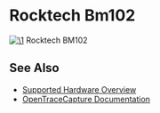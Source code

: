 # Rocktech Bm102

[![\1](../../assets/hardware/general/\2)](./File:Rocktech_bm102_mugshot.png.html)
[](./File:Rocktech_bm102_mugshot.png.html "Enlarge")
Rocktech BM102

## See Also
- [Supported Hardware Overview](../supported-hardware.md)
- [OpenTraceCapture Documentation](../../opentracecapture/overview.md)

